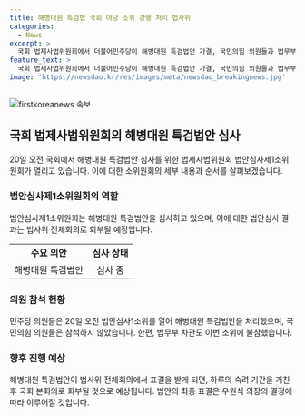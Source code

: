 ```yaml
---
title: 해병대원 특검법 국회 야당 소위 강행 처리 법사위
categories:
  - News
excerpt: >
  국회 법제사법위원회에서 더불어민주당이 해병대원 특검법안 가결, 국민의힘 의원들과 법무부 차관은 불참. 국회 의사일정 거부와 강제 배정 논란. 민주당은 21일 법사위 전체회의에서 표결 예정. 함께 표결이 부칠 것으로 예상됨.
feature_text: >
  국회 법제사법위원회에서 더불어민주당이 해병대원 특검법안 가결, 국민의힘 의원들과 법무부 차관은 불참. 국회 의사일정 거부와 강제 배정 논란. 민주당은 21일 법사위 전체회의에서 표결 예정. 함께 표결이 부칠 것으로 예상됨.
image: 'https://newsdao.kr/res/images/meta/newsdao_breakingnews.jpg'
---
```


<p><img src="https://newsdao.kr/res/images/meta/newsdao_breakingnews.jpg" alt="firstkoreanews 속보" /></p>

<h2 data-ke-size="size26">국회 법제사법위원회의 해병대원 특검법안 심사</h2>

<p data-ke-size="size16">20일 오전 국회에서 해병대원 특검법안 심사를 위한 법제사법위원회 법안심사제1소위원회가 열리고 있습니다. 이에 대한 소위원회의 세부 내용과 순서를 살펴보겠습니다.</p>

<h3>법안심사제1소위원회의 역할</h3>

<p data-ke-size="size16">법안심사제1소위원회는 해병대원 특검법안을 심사하고 있으며, 이에 대한 법안심사 결과는 법사위 전체회의로 회부될 예정입니다.</p>

<table>
  <tr>
    <td style="text-align: center; height: 17px;"><b>주요 의안</b></td>
    <td style="text-align: center; height: 17px;"><b>심사 상태</b></td>
  </tr>
  <tr>
    <td style="text-align: center;">해병대원 특검법안</td>
    <td style="text-align: center;">심사 중</td>
  </tr>
</table>

<h3>의원 참석 현황</h3>

<p data-ke-size="size16">민주당 의원들은 20일 오전 법안심사1소위를 열어 해병대원 특검법안을 처리했으며, 국민의힘 의원들은 참석하지 않았습니다. 한편, 법무부 차관도 이번 소위에 불참했습니다.</p>

<h3>향후 진행 예상</h3>

<p data-ke-size="size16">해병대원 특검법안이 법사위 전체회의에서 표결을 받게 되면, 하루의 숙려 기간을 거친 후 국회 본회의로 회부될 것으로 예상됩니다. 법안의 최종 표결은 우원식 의장의 결정에 따라 이루어질 것입니다.</p>

